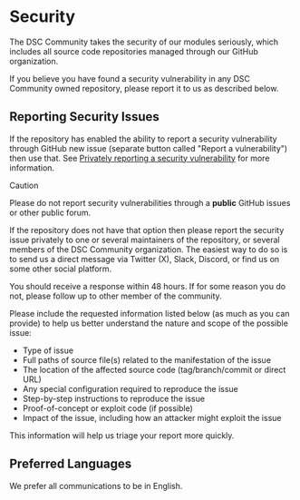 # Security

The DSC Community takes the security of our modules seriously, which
includes all source code repositories managed through our GitHub organization.

If you believe you have found a security vulnerability in any DSC Community
owned repository, please report it to us as described below.

## Reporting Security Issues

If the repository has enabled the ability to report a security vulnerability
through GitHub new issue (separate button called "Report a vulnerability")
then use that. See [Privately reporting a security vulnerability](https://docs.github.com/en/code-security/security-advisories/guidance-on-reporting-and-writing-information-about-vulnerabilities/privately-reporting-a-security-vulnerability)
for more information.

> [!CAUTION]
> Please do not report security vulnerabilities through a **public** GitHub issues
> or other public forum.

If the repository does not have that option then please report the security
issue privately to one or several maintainers of the repository, or several
members of the DSC Community organization. The easiest way to do so is to
send us a direct message via Twitter (X), Slack, Discord, or find us on some
other social platform.

You should receive a response within 48 hours. If for some reason you do not,
please follow up to other member of the community.

Please include the requested information listed below (as much as you can
provide) to help us better understand the nature and scope of the possible issue:

* Type of issue
* Full paths of source file(s) related to the manifestation of the issue
* The location of the affected source code (tag/branch/commit or direct URL)
* Any special configuration required to reproduce the issue
* Step-by-step instructions to reproduce the issue
* Proof-of-concept or exploit code (if possible)
* Impact of the issue, including how an attacker might exploit the issue

This information will help us triage your report more quickly.

## Preferred Languages

We prefer all communications to be in English.
